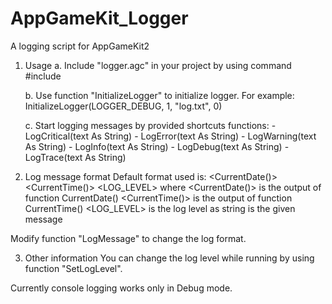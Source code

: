 # AppGameKit_Logger
A logging script for AppGameKit2

1. Usage
	a. Include "logger.agc" in your project by using command #include
	
	b. Use function "InitializeLogger" to initialize logger. For example:
		InitializeLogger(LOGGER_DEBUG, 1, "log.txt", 0)
	
	c. Start logging messages by provided shortcuts functions:
		- LogCritical(text As String)
		- LogError(text As String)
		- LogWarning(text As String)
		- LogInfo(text As String)
		- LogDebug(text As String)
		- LogTrace(text As String)
    
2. Log message format
Default format used is: <CurrentDate()> <CurrentTime()> <LOG_LEVEL> <message>
where
	<CurrentDate()> is the output of function CurrentDate()
	<CurrentTime()> is the output of function CurrentTime()
	<LOG_LEVEL> is the log level as string
	<message> is the given message
	
Modify function "LogMessage" to change the log format.

3. Other information
You can change the log level while running by using function "SetLogLevel".

Currently console logging works only in Debug mode.

